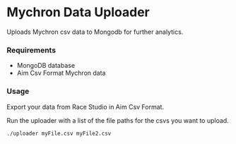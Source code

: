 # Mychron Data Uploader
Uploads Mychron csv data to Mongodb for further analytics.

### Requirements
- MongoDB database
- Aim Csv Format Mychron data

### Usage

Export your data from Race Studio in Aim Csv Format.

Run the uploader with a list of the file paths for the csvs you want to upload.

`./uploader myFile.csv myFile2.csv`
